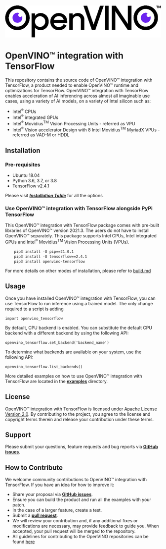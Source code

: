 <p align="center">
  <img src="images/openvino.png">
</p>

# OpenVINO™ integration with TensorFlow

This repository contains the source code of OpenVINO™ integration with TensorFlow, a product needed to enable OpenVINO™ runtime and optimizations for TensorFlow. OpenVINO™ integration with TensorFlow enables acceleration of AI inferencing across almost all imaginable use cases, using a variety of AI models, on a variety of Intel silicon such as:  
- Intel<sup>®</sup> CPUs 
- Intel<sup>®</sup> integrated GPUs
- Intel<sup>®</sup> Movidius<sup>TM</sup> Vision Processing Units - referred as VPU 
- Intel<sup>®</sup> Vision accelerator Design with 8 Intel Movidius<sup>TM</sup> MyriadX VPUs - referred as VAD-M or HDDL
  
## Installation
### Pre-requisites

- Ubuntu 18.04
- Python 3.6, 3.7, or 3.8
- TensorFlow v2.4.1

Please visit [__*Installation Table*__](https://openvinotoolkit.github.io/openvino_tensorflow/) for all the options

### Use OpenVINO™ integration with TensorFlow alongside PyPi TensorFlow

This OpenVINO™ integration with TensorFlow package comes with pre-built libraries of OpenVINO™ version 2021.3. The users do not have to install OpenVINO™ separately. This package supports Intel CPUs, Intel integrated GPUs and Intel<sup>®</sup> Movidius<sup>TM</sup> Vision Processing Units (VPUs).


        pip3 install -U pip==21.0.1
        pip3 install -U tensorflow==2.4.1
        pip3 install openvino-tensorflow


For more details on other modes of installation, please refer to [build.md](docs/BUILDS.md)


## Usage

Once you have installed OpenVINO™ integration with TensorFlow, you can use TensorFlow to run inference using a trained model.
The only change required to a script is adding

    import openvino_tensorflow

By default, CPU backend is enabled. You can substitute the default CPU backend with a different backend by using the following API:

    openvino_tensorflow.set_backend('backend_name')

To determine what backends are available on your system, use the following API:

    openvino_tensorflow.list_backends()

More detailed examples on how to use OpenVINO™ integration with TensorFlow are located in the [**examples**](https://github.com/openvinotoolkit/openvino_tensorflow/tree/master/examples) directory.

## License
OpenVINO™ integration with TensorFlow is licensed under [Apache License Version 2.0](LICENSE).
By contributing to the project, you agree to the license and copyright terms therein
and release your contribution under these terms.  

## Support

Please submit your questions, feature requests and bug reports via [**GitHub issues**](https://github.com/openvinotoolkit/openvino_tensorflow/issues).

## How to Contribute

We welcome community contributions to OpenVINO™ integration with TensorFlow. If you have an idea for how to 
improve it:

* Share your proposal via [**GitHub issues**](https://github.com/openvinotoolkit/openvino_tensorflow/issues).
* Ensure you can build the product and run all the examples with your patch.
* In the case of a larger feature, create a test.
* Submit a [**pull request**](https://github.com/openvinotoolkit/openvino_tensorflow/pulls).
* We will review your contribution and, if any additional fixes or
  modifications are necessary, may provide feedback to guide you. When
  accepted, your pull request will be merged to the repository.
* All guidelines for contributing to the OpenVINO repositories can be found [here](https://github.com/openvinotoolkit/openvino/wiki/Contribute)
